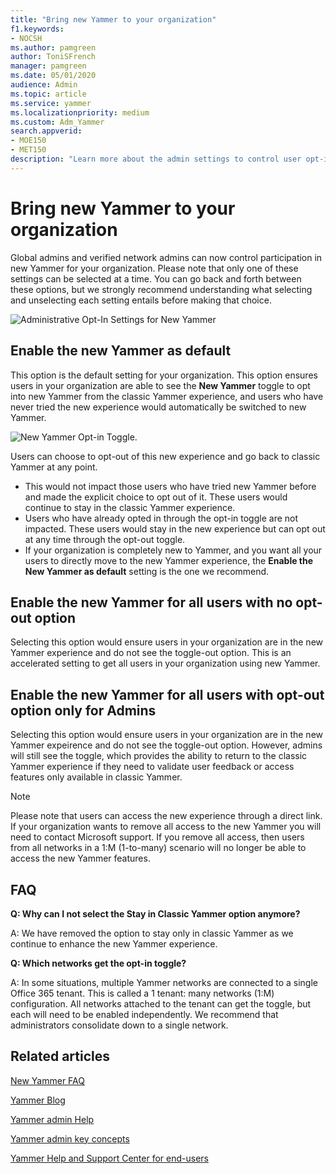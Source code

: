 ```yaml
---
title: "Bring new Yammer to your organization"
f1.keywords:
- NOCSH
ms.author: pamgreen
author: ToniSFrench
manager: pamgreen
ms.date: 05/01/2020
audience: Admin
ms.topic: article
ms.service: yammer
ms.localizationpriority: medium
ms.custom: Adm_Yammer
search.appverid: 
- MOE150
- MET150
description: "Learn more about the admin settings to control user opt-in for new Yammer."
---
```


# Bring new Yammer to your organization

Global admins and verified network admins can now control participation in new Yammer for your organization. Please note that only one of these settings can be selected at a time. You can go back and forth between these options, but we strongly recommend understanding what selecting and unselecting each setting entails before making that choice.

![Administrative Opt-In Settings for New Yammer](../media/yammer-admin-toggle.jpg)

## Enable the new Yammer as default

This option is the default setting for your organization. This option ensures users in your organization are able to see the **New Yammer** toggle to opt into new Yammer from the classic Yammer experience, and users who have never tried the new experience would automatically be switched to new Yammer. 

![New Yammer Opt-in Toggle.](../media/yammer-optin-admin-settings.png)

Users can choose to opt-out of this new experience and go back to classic Yammer at any point.

- This would not impact those users who have tried new Yammer before and made the explicit choice to opt out of it. These users would continue to stay in the classic Yammer experience. 
- Users who have already opted in through the opt-in toggle are not impacted. These users would stay in the new experience but can opt out at any time through the opt-out toggle. 
- If your organization is completely new to Yammer, and you want all your users to directly move to the new Yammer experience, the **Enable the New Yammer as default** setting is the one we recommend.

 ## Enable the new Yammer for all users with no opt-out option

Selecting this option would ensure users in your organization are in the new Yammer experience and do not see the toggle-out option. This is an accelerated setting to get all users in your organization using new Yammer.

 ## Enable the new Yammer for all users with opt-out option only for Admins
 
 Selecting this option would ensure users in your organization are in the new Yammer expeirence and do not see the toggle-out option. However, admins will still see the toggle, which provides the ability to return to the classic Yammer experience if they need to validate user feedback or access features only available in classic Yammer. 

>[!NOTE]
> Please note that users can access the new experience through a direct link. If your organization wants to remove all access to the new Yammer you will need to contact Microsoft support. If you remove all access, then users from all networks in a 1:M (1-to-many) scenario will no longer be able to access the new Yammer features.

## FAQ

**Q: Why can I not select the Stay in Classic Yammer option anymore?**

A: We have removed the option to stay only in classic Yammer as we continue to enhance the new Yammer experience.

**Q: Which networks get the opt-in toggle?**

A: In some situations, multiple Yammer networks are connected to a single Office 365 tenant. This is called a 1 tenant: many networks (1:M) configuration. All networks attached to the tenant can get the toggle, but each will need to be enabled independently. We recommend that administrators consolidate down to a single network.

## Related articles

[New Yammer FAQ](newyammer-faq.md)

[Yammer Blog](https://techcommunity.microsoft.com/t5/yammer-blog/bg-p/YammerBlog)

[Yammer admin Help](./admin-key-concepts.md)

[Yammer admin key concepts](./admin-key-concepts.md)

[Yammer Help and Support Center for end-users](https://support.office.com/yammer)
